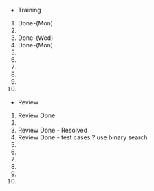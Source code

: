 - Training
1. Done-(Mon)
2. 
3. Done-(Wed)
4. Done-(Mon)
5. 
6. 
7. 
8. 
9. 
10. 

- Review
1. Review Done
2. 
3. Review Done - Resolved
4. Review Done - test cases ? use binary search
5. 
6. 
7. 
8. 
9. 
10. 

